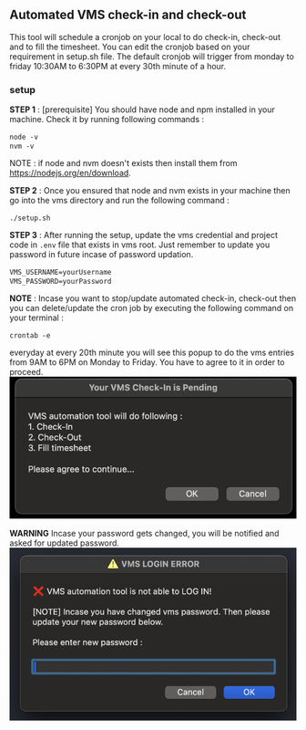## Automated VMS check-in and check-out

This tool will schedule a cronjob on your local to do check-in, check-out and to fill the timesheet.
You can edit the cronjob based on your requirement in setup.sh file. The default cronjob will trigger from monday to friday 10:30AM to 6:30PM at every 30th minute of a hour.

### setup

__STEP 1__ :  [prerequisite] You should have node and npm installed in your machine. Check it by running following commands : 
```
node -v
nvm -v
```
NOTE : if node and nvm doesn't exists then install them from https://nodejs.org/en/download.

__STEP 2__ : Once you ensured that node and nvm exists in your machine then go into the vms directory and run the following command : 

```
./setup.sh
```

__STEP 3__ : After running the setup, update the vms credential and project code in `.env` file that exists in vms root. Just remember to update you password in future incase of password updation.

```
VMS_USERNAME=yourUsername
VMS_PASSWORD=yourPassword
```

**NOTE** : Incase you want to stop/update automated check-in, check-out then you can delete/update the cron job by executing the following command on your terminal :

```
crontab -e
```

everyday at every 20th minute you will see this popup to do the vms entries from 9AM to 6PM on Monday to Friday. You have to agree to it in order to proceed.
![popup](./popup.png)


**WARNING** Incase your password gets changed, you will be notified and asked for updated password.
![passwordReset](./passwordReset.png)
